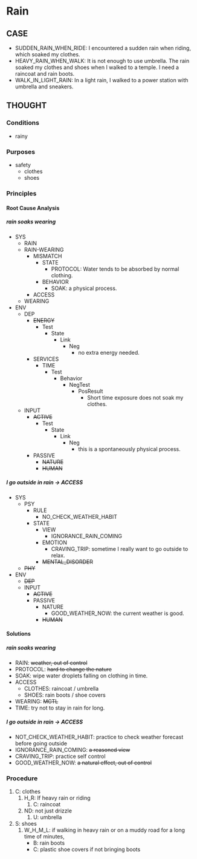 # Rain

## CASE

- SUDDEN_RAIN_WHEN_RIDE: I encountered a sudden rain when riding, which soaked my clothes.
- HEAVY_RAIN_WHEN_WALK: It is not enough to use umbrella. The rain soaked my clothes and shoes when I walked to a temple. I need a raincoat and rain boots.
- WALK_IN_LIGHT_RAIN: In a light rain, I walked to a power station with umbrella and sneakers.

## THOUGHT

### Conditions

- rainy

### Purposes

- safety
    - clothes
    - shoes

### Principles

#### Root Cause Analysis

##### rain soaks wearing

- SYS
    - RAIN
    - RAIN-WEARING
        - MISMATCH
            - STATE
                - PROTOCOL: Water tends to be absorbed by normal clothing.
            - BEHAVIOR
                - SOAK: a physical process.
        - ACCESS
    - WEARING 
- ENV
    - DEP
        - ~~ENERGY~~
            - Test
                - State
                    - Link
                        - Neg
                            - no extra energy needed.
        - SERVICES
            - TIME
                - Test
                    - Behavior
                        - NegTest
                            - PosResult
                                - Short time exposure does not soak my clothes.
    - INPUT
        - ~~ACTIVE~~
            - Test
                - State
                    - Link
                        - Neg
                            - this is a spontaneously physical process.
        - PASSIVE
            - ~~NATURE~~
            - ~~HUMAN~~

##### I go outside in rain -> ACCESS

- SYS
    - PSY
        - RULE
            - NO_CHECK_WEATHER_HABIT
        - STATE
            - VIEW
                - IGNORANCE_RAIN_COMING
            - EMOTION
                - CRAVING_TRIP: sometime I really want to go outside to relax.
            - ~~MENTAL_DISORDER~~
    - ~~PHY~~
- ENV
    - ~~DEP~~
    - INPUT
        - ~~ACTIVE~~
        - PASSIVE
            - NATURE
                - GOOD_WEATHER_NOW: the current weather is good.
            - ~~HUMAN~~

#### Solutions

##### rain soaks wearing

- RAIN: ~~weather, out of control~~
- PROTOCOL: ~~hard to change the nature~~
- SOAK: wipe water droplets falling on clothing in time.
- ACCESS
    - CLOTHES: raincoat / umbrella
    - SHOES: rain boots / shoe covers
- WEARING: ~~MGTL~~
- TIME: try not to stay in rain for long.

##### I go outside in rain -> ACCESS

- NOT_CHECK_WEATHER_HABIT: practice to check weather forecast before going outside
- IGNORANCE_RAIN_COMING: ~~a reasoned view~~
- CRAVING_TRIP: practice self control
- GOOD_WEATHER_NOW: ~~a natural effect, out of control~~

### Procedure

1. C: clothes
    1. H_R: If heavy rain or riding
        1. C: raincoat
    2. ND: not just drizzle
        1. U: umbrella
2. S: shoes
    1. W_H_M_L: if walking in heavy rain or on a muddy road for a long time of minutes,
        - B: rain boots
        - C: plastic shoe covers if not bringing boots